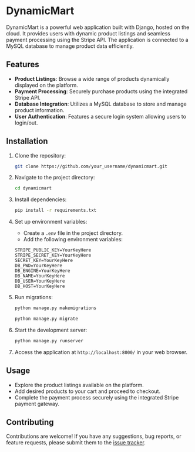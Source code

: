 # DynamicMart

DynamicMart is a powerful web application built with Django, hosted on the cloud. It provides users with dynamic product listings and seamless payment processing using the Stripe API. The application is connected to a MySQL database to manage product data efficiently.

## Features

- **Product Listings**: Browse a wide range of products dynamically displayed on the platform.
- **Payment Processing**: Securely purchase products using the integrated Stripe API.
- **Database Integration**: Utilizes a MySQL database to store and manage product information.
- **User Authentication**: Features a secure login system allowing users to login/out.

## Installation

1. Clone the repository:

   ```bash
   git clone https://github.com/your_username/dynamicmart.git
   ```

2. Navigate to the project directory:

   ```bash
   cd dynamicmart
   ```

3. Install dependencies:

   ```bash
   pip install -r requirements.txt
   ```

4. Set up environment variables:
   - Create a `.env` file in the project directory.
   - Add the following environment variables:
     
    ```plaintext
    STRIPE_PUBLIC_KEY=YourKeyHere
    STRIPE_SECRET_KEY=YourKeyHere
    SECRET_KEY=YourKeyHere
    DB_PWD=YourKeyHere
    DB_ENGINE=YourKeyHere
    DB_NAME=YourKeyHere
    DB_USER=YourKeyHere
    DB_HOST=YourKeyHere
    ```

6. Run migrations:

   ```bash
   python manage.py makemigrations
   ```
   ```bash
   python manage.py migrate
   ```

7. Start the development server:

   ```bash
   python manage.py runserver
   ```

8. Access the application at `http://localhost:8000/` in your web browser.

## Usage

- Explore the product listings available on the platform.
- Add desired products to your cart and proceed to checkout.
- Complete the payment process securely using the integrated Stripe payment gateway.

## Contributing

Contributions are welcome! If you have any suggestions, bug reports, or feature requests, please submit them to the [issue tracker](https://github.com/jciafardo/dynamicmart/issues).



